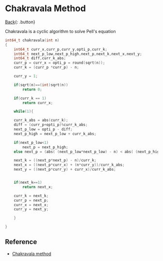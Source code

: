# Chakravala Method

[Back](../../index.md){: .button}

Chakravala is a cyclic algorithm to solve Pell's equation

```c
int64_t chakravala(int n)
{
    int64_t curr_x,curr_p,curr_y,opti_p,curr_k;
    int64_t next_p_low,next_p_high,next_p,next_k,next_x,next_y;
    int64_t diff,curr_k_abs;
    curr_p = curr_x = opti_p = round(sqrt(n));
    curr_k = (curr_p *curr_p) - n;

    curr_y = 1;

    if(sqrt(n)==(int)sqrt(n))
        return 0;

    if(curr_k == 1)
        return curr_x;

    while(1){

    curr_k_abs = abs(curr_k);
    diff = (curr_p+opti_p)%curr_k_abs;
    next_p_low = opti_p - diff;
    next_p_high = next_p_low + curr_k_abs;

    if(next_p_low<1)
        next_p = next_p_high;
    else next_p = (abs( (next_p_low*next_p_low) - n) < abs( (next_p_high*next_p_high) - n))?next_p_low:next_p_high;

    next_k = ((next_p*next_p) - n)/curr_k;
    next_x = ((next_p*curr_x) + (n*curr_y))/curr_k_abs;
    next_y = ((next_p*curr_y) + curr_x)/curr_k_abs;


    if(next_k==1)
        return next_x;

    curr_k = next_k;
    curr_p = next_p;
    curr_x = next_x;
    curr_y = next_y;

    }

}
```

## Reference

- [Chakravala method](https://en.wikipedia.org/wiki/Chakravala_method)

